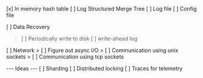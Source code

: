 [x] In memory hash table
[ ] Log Structured Merge Tree
[ ] Log file
[ ] Config file

[ ] Data Recovery
 > [ ] Periodically write to disk
 > [ ] write-ahead log

[ ] Network
	> [ ] Figure out async I/O
	> [ ] Communication using unix sockets
	> [ ] Communication using tcp sockets

--- Ideas ---
[ ] Sharding
[ ] Distributed locking
[ ] Traces for telemetry

